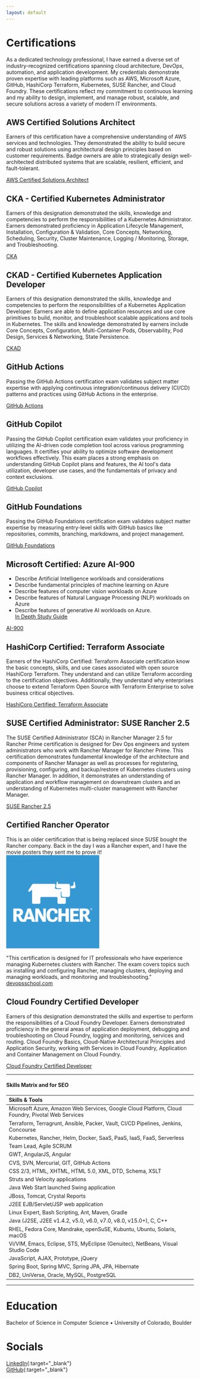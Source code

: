 ```yaml
---
layout: default
---
```


# Certifications
As a dedicated technology professional, I have earned a diverse set of industry-recognized certifications spanning cloud architecture, DevOps, automation, and application development. My credentials demonstrate proven expertise with leading platforms such as AWS, Microsoft Azure, GitHub, HashiCorp Terraform, Kubernetes, SUSE Rancher, and Cloud Foundry. These certifications reflect my commitment to continuous learning and my ability to design, implement, and manage robust, scalable, and secure solutions across a variety of modern IT environments.

## AWS Certified Solutions Architect

Earners of this certification have a comprehensive understanding of AWS services and technologies. They demonstrated the ability to build secure and robust solutions using architectural design principles based on customer requirements. Badge owners are able to strategically design well-architected distributed systems that are scalable, resilient, efficient, and fault-tolerant.

[AWS Certified Solutions Architect](https://www.credly.com/badges/4434b22b-1d90-4b6d-9426-6800539c7d1e)

## CKA - Certified Kubernetes Administrator
Earners of this designation demonstrated the skills, knowledge and competencies to perform the responsibilities of a Kubernetes Administrator. Earners demonstrated proficiency in Application Lifecycle Management, Installation, Configuration & Validation, Core Concepts, Networking, Scheduling, Security, Cluster Maintenance, Logging / Monitoring, Storage, and Troubleshooting.

[CKA](https://www.credly.com/badges/e7cd93bc-4d6a-47d1-a25b-688e508a8579)

## CKAD - Certified Kubernetes Application Developer
Earners of this designation demonstrated the skills, knowledge and competencies to perform the responsibilities of a Kubernetes Application Developer. Earners are able to define application resources and use core primitives to build, monitor, and troubleshoot scalable applications and tools in Kubernetes. The skills and knowledge demonstrated by earners include Core Concepts, Configuration, Multi-Container Pods, Observability, Pod Design, Services & Networking, State Persistence.

[CKAD](https://www.credly.com/badges/371b09cf-ddfa-4452-be27-57b9e56ea50a)

## GitHub Actions
Passing the GitHub Actions certification exam validates subject matter expertise with applying continuous integration/continuous delivery (CI/CD) patterns and practices using GitHub Actions in the enterprise.  

[GitHub Actions](https://www.credly.com/badges/4316e635-ce60-4d21-af99-14e0aeb8481f)

## GitHub Copilot
Passing the GitHub Copilot certification exam validates your proficiency in utilizing the AI-driven code completion tool across various programming languages. It certifies your ability to optimize software development workflows effectively. This exam places a strong emphasis on understanding GitHub Copilot plans and features, the AI tool's data utilization, developer use cases, and the fundamentals of privacy and context exclusions.

[GitHub Copilot](https://www.credly.com/badges/c69c5f51-ca91-4a6d-a103-ac3c95145ff1)

## GitHub Foundations
Passing the GitHub Foundations certification exam validates subject matter expertise by measuring entry-level skills with GitHub basics like repositories, commits, branching, markdowns, and project management.

[GitHub Foundations](https://www.credly.com/badges/52424838-5466-4e35-afe8-5fa06dc6407c)

## Microsoft Certified: Azure AI-900
* Describe Artificial Intelligence workloads and considerations
* Describe fundamental principles of machine learning on Azure
* Describe features of computer vision workloads on Azure
* Describe features of Natural Language Processing (NLP) workloads on Azure
* Describe features of generative AI workloads on Azure.  
[In Depth Study Guide](https://learn.microsoft.com/en-us/credentials/certifications/resources/study-guides/ai-900)

[AI-900](https://learn.microsoft.com/en-us/users/lukepahler-1629/credentials/certification/azure-ai-fundamentals?tab=credentials-tab)

## HashiCorp Certified:  Terraform Associate
Earners of the HashiCorp Certified: Terraform Associate certification know the basic concepts, skills, and use cases associated with open source HashiCorp Terraform. They understand and can utilize Terraform according to the certification objectives. Additionally, they understand why enterprises choose to extend Terraform Open Source with Terraform Enterprise to solve business critical objectives.

[HashiCorp Certified:  Terraform Associate](https://www.credly.com/badges/06890c5a-8ad1-444d-b759-3c865dbf58a3)

## SUSE Certified Administrator:  SUSE Rancher 2.5
The SUSE Certified Administrator (SCA) in Rancher Manager 2.5 for Rancher Prime certification is designed for Dev Ops engineers and system administrators who work with Rancher Manager for Rancher Prime. This certification demonstrates fundamental knowledge of the architecture and components of Rancher Manager as well as processes for registering, provisioning, configuring, and backup/restore of Kubernetes clusters using Rancher Manager. In addition, it demonstrates an understanding of application and workflow management on downstream clusters and an understanding of Kubernetes multi-cluster management with Rancher Manager.

[SUSE Rancher 2.5](https://suse.useclarus.com/view/verify/)
<!-- ( TODO Have to manually enter into to verify `pahler` `441`? )-->

## Certified Rancher Operator
This is an older certification that is being replaced since SUSE bought the Rancher company.  Back in the day I was a Rancher expert, and I have the movie posters they sent me to prove it!
<img src="assets/images/rancher-logo-square.png" alt="Rancher Company" width="250"/>

"This certification is designed for IT professionals who have experience managing Kubernetes clusters with Rancher. The exam covers topics such as installing and configuring Rancher, managing clusters, deploying and managing workloads, and monitoring and troubleshooting." [devopsschool.com](https://www.devopsschool.com/blog/rancher-certification-details/)

## Cloud Foundry Certified Developer
Earners of this designation demonstrated the skills and expertise to perform the responsibilities of a Cloud Foundry Developer. Earners demonstrated proficiency in the general areas of application deployment, debugging and troubleshooting on Cloud Foundry, logging and monitoring, services and routing. Cloud Foundry Basics, Cloud-Native Architectural Principles and Application Security, working with Services in Cloud Foundry, Application and Container Management on Cloud Foundry.

[Cloud Foundry Certified Developer](https://www.credly.com/badges/292790fe-82f1-4fb5-8965-4469ca9f184c)

***

#### Skills Matrix and for SEO

| Skills & Tools |
|:--------------|
| Microsoft Azure, Amazon Web Services, Google Cloud Platform, Cloud Foundry, Pivotal Web Services |
| Terraform, Terragrunt, Ansible, Packer, Vault, CI/CD Pipelines, Jenkins, Concourse |
| Kubernetes, Rancher, Helm, Docker, SaaS, PaaS, IaaS, FaaS, Serverless |
| Team Lead, Agile SCRUM |
| GWT, AngularJS, Angular |
| CVS, SVN, Mercurial, GIT, GitHub Actions |
| CSS 2/3, HTML, XHTML, HTML 5.0, XML, DTD, Schema, XSLT |
| Struts and Velocity applications |
| Java Web Start launched Swing application |
| JBoss, Tomcat, Crystal Reports |
| J2EE EJB/Servlet/JSP web application |
| Linux Expert, Bash Scripting, Ant, Maven, Gradle |
| Java (J2SE, J2EE v1.4.2, v5.0, v6.0, v7.0, v8.0, v15.0+), C, C++ |
| RHEL, Fedora Core, Mandrake, openSuSE, Kubuntu, Ubuntu, Solaris, macOS |
| Vi/VIM, Emacs, Eclipse, STS, MyEclipse (Genuitec), NetBeans, Visual Studio Code |
| JavaScript, AJAX, Prototype, jQuery |
| Spring Boot, Spring MVC, Spring JPA, JPA, Hibernate |
| DB2, UniVerse, Oracle, MySQL, PostgreSQL |

***

# Education
Bachelor of Science in Computer Science • University of Colorado, Boulder

# Socials
[LinkedIn](https://www.linkedin.com/in/lukepahler){:target="_blank"}  
[GitHub](https://github.com/abonny){:target="_blank"}
